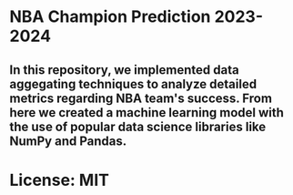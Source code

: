 # NBA Champion Prediction 2023-2024 

## In this repository, we implemented data aggegating techniques to analyze detailed metrics regarding NBA team's success. From here we created a machine learning model with the use of popular data science libraries like NumPy and Pandas.

# License: MIT
